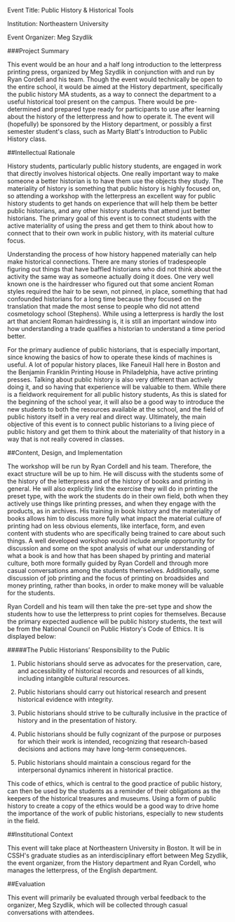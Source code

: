 Event Title: Public History & Historical Tools

Institution: Northeastern University

Event Organizer: Meg Szydlik

###Project Summary

This event would be an hour and a half long introduction to the letterpress printing press, organized by Meg Szydlik in conjunction with and run by Ryan Cordell and his team. Though the event would technically be open to the entire school, it would be aimed at the History department, specifically the public history MA students, as a way to connect the department to a useful historical tool present on the campus. There would be pre-determined and prepared type ready for participants to use after learning about the history of the letterpress and how to operate it. The event will (hopefully) be sponsored by the History department, or possibly a first semester student's class, such as Marty Blatt's Introduction to Public History class.

##Intellectual Rationale

History students, particularly public history students, are engaged in work that directly involves historical objects. One really important way to make someone a better historian is to have them use the objects they study. The materiality of history is something that public history is highly focused on, so attending a workshop with the letterpress an excellent way for public history students to get hands on experience that will help them be better public historians, and any other history students that attend just better historians. The primary goal of this event is to connect students with the active materiality of using the press and get them to think about how to connect that to their own work in public history, with its material culture focus.

Understanding the process of how history happened materially can help make historical connections. There are many stories of tradespeople figuring out things that have baffled historians who did not think about the activity the same way as someone actually doing it does. One very well known one is the hairdresser who figured out that some ancient Roman styles required the hair to be sewn, not pinned, in place, something that had confounded historians for a long time because they focused on the translation that made the most sense to people who did not attend cosmetology school (Stephens). While using a letterpress is hardly the lost art that ancient Roman hairdressing is, it is still an important window into how understanding a trade qualifies a historian to understand a time period better. 

For the primary audience of public historians, that is especially important, since knowing the basics of how to operate these kinds of machines is useful. A lot of popular history places, like Faneuil Hall here in Boston and the Benjamin Franklin Printing House in Philadelphia, have active printing presses. Talking about public history is also very different than actively doing it, and so having that experience will be valuable to them. While there is a fieldwork requirement for all public history students,  As this is slated for the beginning of the school year, it will also be a good way to introduce the new students to both the resources available at the school, and the field of public history itself in a very real and direct way. Ultimately, the main objective of this event is to connect public historians to a living piece of public history and get them to think about the materiality of that history in a way that is not really covered in classes.

##Content, Design, and Implementation

The workshop will be run by Ryan Cordell and his team. Therefore, the exact structure will be up to him. He will discuss with the students some of the history of the letterpress and of the history of books and printing in general. He will also explicitly link the exercise they will do in printing the preset type, with the work the students do in their own field, both when they actively use things like printing presses, and when they engage with the products, as in archives. His training in book history and the materiality of books allows him to discuss more fully what impact the material culture of printing had on less obvious elements, like interface, form, and even content with students who are specifically being trained to care about such things. A well developed workshop would include ample opportunity for discussion and some on the spot analysis of what our understanding of what a book is and how that has been shaped by printing and material culture, both more formally guided by Ryan Cordell and through more casual conversations among the students themselves. Additionally, some discussion of job printing and the focus of printing on broadsides and money printing, rather than books, in order to make money will be valuable for the students.

Ryan Cordell and his team will then take the pre-set type and show the students how to use the letterpress to print copies for themselves. Because the primary expected audience will be public history students, the text will be from the National Council on Public History's Code of Ethics. It is displayed below:

#####The Public Historians’ Responsibility to the Public
1. Public historians should serve as advocates for the preservation, care, and accessibility of historical records and resources of all kinds, including intangible cultural resources.

2. Public historians should carry out historical research and present historical evidence with integrity.

3. Public historians should strive to be culturally inclusive in the practice of history and in the presentation of history.

4. Public historians should be fully cognizant of the purpose or purposes for which their work is intended, recognizing that research-based decisions and actions may have long-term consequences.

5. Public historians should maintain a conscious regard for the interpersonal dynamics inherent in historical practice.

This code of ethics, which is central to the good practice of public history, can then be used by the students as a reminder of their obligations as the keepers of the historical treasures and museums. Using a form of public history to create a copy of the ethics would be a good way to drive home the importance of the work of public historians, especially to new students in the field.

##Institutional Context

This event will take place at Northeastern University in Boston. It will be in CSSH's graduate studies as an interdisciplinary effort between Meg Szydlik, the event organizer, from the History department and Ryan Cordell, who manages the letterpress, of the English department. 

##Evaluation

This event will primarily be evaluated through verbal feedback to the organizer, Meg Szydlik, which will be collected through casual conversations with attendees. 